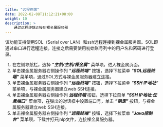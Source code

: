 ```yaml
---
title: "远程终端"
date: 2022-02-08T11:12:21+08:00
weight: 10
description: >
    通过远程终端连接到裸金属服务器
---
```


该功能支持使用SOL（Serial over LAN）和ssh远程连接到裸金属服务器。SOL即通过串口进行远程连接。连接之后需要使用初始账号列中的用户名和密码进行登录。

1. 在左侧导航栏，选择 **_"主机/主机/裸金属"_** 菜单项，进入裸金属页面。
2. 单击裸金属服务器右侧操作列 **_"远程终端"_** 按钮，选择下拉菜单 **_"SOL远程终端"_** 菜单项，通过SOL方式与裸金属服务器建立连接。
3. 单击裸金属服务器右侧操作列 **_"远程终端"_** 按钮，选择下拉菜单 **_"SSH IP地址"_** 菜单项，与裸金属服务器建立web SSH连接。
4. 单击裸金属服务器右侧操作列 **_远程终端_** 按钮，选择下拉菜单 **_"SSH IP地址:任意端口"_** 菜单项，在弹出的对话框中设置端口号，单击 **_"确定"_** 按钮，与裸金属服务器建立web SSH连接。
5. 单击裸金属服务器右侧操作列 **_"远程终端"_** 按钮，选择下拉菜单 **_"Java控制台"_** 菜单项，下载并打开jnlp文件，连接裸金属服务器。